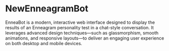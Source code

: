 # NewEnneagramBot
EnneaBot is a modern, interactive web interface designed to display the results of an Enneagram personality test in a chat-style conversation. It leverages advanced design techniques—such as glassmorphism, smooth animations, and responsive layouts—to deliver an engaging user experience on both desktop and mobile devices.
